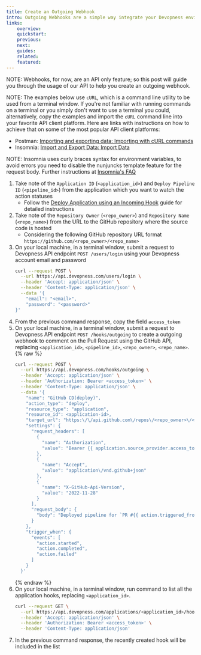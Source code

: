 ```yaml
---
title: Create an Outgoing Webhook
intro: Outgoing Webhooks are a simple way integrate your Devopness environment with external services, triggering a request when an action of a resource has its state updated. Some use cases of resource action state updates are “a new application deployment is done”, “the server is now stopped” and many more use cases that can benefit from webhooks integration. Learn how to create an outgoing webhook to comment on a GitHub Pull Request the application deployment pipeline status.
links:
    overview:
    quickstart:
    previous:
    next:
    guides:
    related:
    featured:
---
```


NOTE: Webhooks, for now, are an API only feature; so this post will guide you through the usage of our API to help you create an outgoing webhook.

NOTE: The examples below use `cURL`, which is a command line utility to be used from a terminal window. If you're not familiar with running commands on a terminal or you simply don't want to use a terminal you could, alternatively, copy the examples and import the `cURL` command line into your favorite API client platform. Here are links with instructions on how to achieve that on some of the most popular API client platforms:

- Postman: [Importing and exporting data: Importing with cURL commands](https://learning.postman.com/docs/getting-started/importing-and-exporting-data/#importing-with-curl-commands)
- Insomnia: [Import and Export Data: Import Data](https://docs.insomnia.rest/insomnia/import-export-data#import-data)

NOTE: Insomnia uses curly braces syntax for environment variables, to avoid errors you need to disable the nunjuncks template feature for the request body. Further instructions at [Insomnia's FAQ](https://docs.insomnia.rest/insomnia/faq#how-can-i-temporarily-disable-nunjucks-template)

1. Take note of the `Application ID` (`<application_id>`) and `Deploy Pipeline ID` (`<pipeline_id>`) from the application which you want to watch the action statuses
    - Follow the [Deploy Application using an Incoming Hook](/docs/applications/deploy-application-using-incoming-hook) guide for detailed instructions
1. Take note of the `Repository Owner` (`<repo_owner>`) and `Repository Name` (`<repo_name>`) from the URL to the GitHub repository where the source code is hosted
    - Considering the following GitHub repository URL format `https://github.com/<repo_owner>/<repo_name>`
1. On your local machine, in a terminal window, submit a request to Devopness API endpoint `POST /users/login` using your Devopness account email and password
    ```bash
    curl --request POST \
      --url https://api.devopness.com/users/login \
      --header 'Accept: application/json' \
      --header 'Content-Type: application/json' \
      --data '{
    	"email": "<email>",
    	"password": "<password>"
    }'
    ```
1. From the previous command response, copy the field `access_token`
1. On your local machine, in a terminal window, submit a request to Devopness API endpoint `POST /hooks/outgoing` to create a outgoing webhook to comment on the Pull Request using the GitHub API, replacing `<application_id>`, `<pipeline_id>`, `<repo_owner>`, `<repo_name>`.
    {% raw %}
    ```bash
    curl --request POST \
      --url https://api.devopness.com/hooks/outgoing \
      --header 'Accept: application/json' \
      --header 'Authorization: Bearer <access_token>' \
      --header 'Content-Type: application/json' \
      --data '{
        "name": "GitHub CD(deploy)",
        "action_type": "deploy",
        "resource_type": "application",
        "resource_id": <application-id>,
        "target_url": "https:\/\/api.github.com\/repos\/<repo_owner>\/<repo_name>\/issues\/{{ action.triggered_from.hook_parsed_variables.pull_request_id }}\/comments",
        "settings": {
          "request_headers": [
            {
              "name": "Authorization",
              "value": "Bearer {{ application.source_provider.access_token }}"
            },
            {
              "name": "Accept",
              "value": "application\/vnd.github+json"
            },
            {
              "name": "X-GitHub-Api-Version",
              "value": "2022-11-28"
            }
          ],
          "request_body": {
            "body": "Deployed pipeline for `PR #{{ action.triggered_from.hook_parsed_variables.pull_request_id }} ({{ action.triggered_from.hook_parsed_variables.pull_request_title }})`: Devopness application `{{ application.name }}` deployment **{{ action.status }}** on action <https:\/\/{{ application.name }}>"
          }
        },
        "trigger_when": {
          "events": [
            "action.started",
            "action.completed",
            "action.failed"
          ]
        }
      }'
    ```
    {% endraw %}
1. On your local machine, in a terminal window, run command to list all the application hooks, replacing `<application_id>`.
    ```bash
    curl --request GET \
      --url https://api.devopness.com/applications/<application_id>/hooks \
      --header 'Accept: application/json' \
      --header 'Authorization: Bearer <access_token>' \
      --header 'Content-Type: application/json'
    ```
1. In the previous command response, the recently created hook will be included in the list

